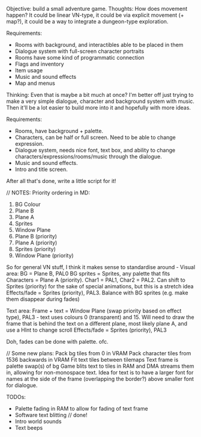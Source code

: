 Objective: build a small adventure game.
Thoughts:
How does movement happen? It could be linear VN-type, it could be via explicit movement (+ map?), it could be a way to integrate a dungeon-type exploration. 

Requirements:
- Rooms with background, and interactibles able to be placed in them
- Dialogue system with full-screen character portraits
- Rooms have some kind of programmatic connection
- Flags and inventory
- Item usage
- Music and sound effects
- Map and menus

Thinking: Even that is maybe a bit much at once? I'm better off just trying to make a very simple dialogue, character and background system with music. Then it'll be a lot easier to build more into it and hopefully with more ideas.

Requirements:
- Rooms, have background + palette.
- Characters, can be half or full screen. Need to be able to change expression.
- Dialogue system, needs nice font, text box, and ability to change characters/expressions/rooms/music through the dialogue.
- Music and sound effects.
- Intro and title screen.

After all that's done, write a little script for it!

// NOTES:
Priority ordering in MD:
1. BG Colour
2. Plane B
3. Plane A
4. Sprites
5. Window Plane
6. Plane B (priority)
7. Plane A (priority)
8. Sprites (priority)
9. Window Plane (priority)

So for general VN stuff, I think it makes sense to standardise around -
Visual area:
BG = Plane B, PAL0
BG sprites = Sprites, any palette that fits
Characters = Plane A (priority). Char1 = PAL1, Char2 = PAL2. Can shift to Sprites (priority) for the sake of special animations, but this is a stretch idea
Effects/fade = Sprites (priority), PAL3. Balance with BG sprites (e.g. make them disappear during fades)

Text area:
Frame + text = Window Plane (swap priority based on effect type), PAL3 - text uses colours 0 (transparent) and 15. Will need to draw the frame that is behind the text on a different plane, most likely plane A, and use a HInt to change scroll
Effects/fade = Sprites (priority), PAL3

Doh, fades can be done with palette. ofc.




// Some new plans:
Pack bg tiles from 0 in VRAM
Pack character tiles from 1536 backwards in VRAM
Fit text tiles between tilemaps
Text frame is palette swap(s) of bg
Game blits text to tiles in RAM and DMA streams them in, allowing for non-monospace text. Idea for text is to have a larger font for names at the side of the frame (overlapping the border?) above smaller font for dialogue.

TODOs:
- Palette fading in RAM to allow for fading of text frame
- Software text blitting // done!
- Intro world sounds
- Text beeps